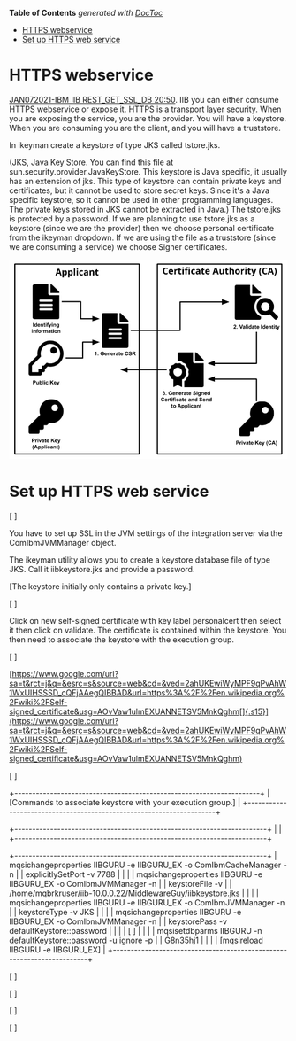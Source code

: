 <!-- START doctoc generated TOC please keep comment here to allow auto update -->
<!-- DON'T EDIT THIS SECTION, INSTEAD RE-RUN doctoc TO UPDATE -->
**Table of Contents**  *generated with [DocToc](https://github.com/thlorenz/doctoc)*

- [HTTPS webservice](#https-webservice)
- [Set up HTTPS web service](#set-up-https-web-service)

<!-- END doctoc generated TOC please keep comment here to allow auto update -->

# HTTPS webservice

[JAN072021-IBM IIB REST_GET_SSL_DB 20:50](https://drive.google.com/file/d/1o6TpH129InsCw8LWumlPOqUrfjgZU7O_/view?usp=share_link). IIB you can either consume
HTTPS webservice or expose it. HTTPS is a transport layer security. When
you are exposing the service, you are the provider. You will have a
keystore. When you are consuming you are the client, and you will have a
truststore.

In ikeyman create a keystore of type JKS called tstore.jks.

(JKS, Java Key Store. You can find this file at
sun.security.provider.JavaKeyStore. This keystore is Java specific, it
usually has an extension of jks. This type of keystore can contain
private keys and certificates, but it cannot be used to store secret
keys. Since it's a Java specific keystore, so it cannot be used in
other programming languages. The private keys stored in JKS cannot be
extracted in Java.)
The tstore.jks is protected by a password. If we are planning to use
tstore.jks as a keystore (since we are the provider) then we choose
personal certificate from the ikeyman dropdown. If we are using the file
as a truststore (since we are consuming a service) we choose Signer
certificates.

![Certificate Authority](images/ca-diagram-b.png)

# Set up HTTPS web service

[ ]

You have to set up SSL in the JVM settings of the integration server
via the ComIbmJVMManager object.

The ikeyman utility allows you to create a keystore database file of
type JKS. Call it iibkeystore.jks and provide a password.

[The keystore initially only contains a private key.]

[ ]

Click on new self-signed certificate with key label personalcert then
select it then click on validate. The certificate is contained within
the keystore. You then need to associate the keystore with the execution
group.

[ ]

[https://www.google.com/url?sa=t&rct=j&q=&esrc=s&source=web&cd=&ved=2ahUKEwiWyMPF9qPvAhW1WxUIHSSSD_cQFjAAegQIBBAD&url=https%3A%2F%2Fen.wikipedia.org%2Fwiki%2FSelf-signed_certificate&usg=AOvVaw1ulmEXUANNETSV5MnkQghm[]{.s15}](https://www.google.com/url?sa=t&rct=j&q=&esrc=s&source=web&cd=&ved=2ahUKEwiWyMPF9qPvAhW1WxUIHSSSD_cQFjAAegQIBBAD&url=https%3A%2F%2Fen.wikipedia.org%2Fwiki%2FSelf-signed_certificate&usg=AOvVaw1ulmEXUANNETSV5MnkQghm)

[ ]

+---------------------------------------------------------------------+
| [Commands to associate keystore with your execution group.] |
+---------------------------------------------------------------------+

+-----------------------------------------------------------------------+
|  |
+-----------------------------------------------------------------------+

+-----------------------------------------------------------------------+
| mqsichangeproperties IIBGURU -e IIBGURU_EX -o ComIbmCacheManager -n |
| explicitlySetPort -v 7788 |
| |
| mqsichangeproperties IIBGURU -e IIBGURU_EX -o ComIbmJVMManager -n |
| keystoreFile -v |
| /home/mqbrkruser/iib-10.0.0.22/MiddlewareGuy/iibkeystore.jks |
| |
| mqsichangeproperties IIBGURU -e IIBGURU_EX -o ComIbmJVMManager -n |
| keystoreType -v JKS |
| |
| mqsichangeproperties IIBGURU -e IIBGURU_EX -o ComIbmJVMManager -n |
| keystorePass -v defaultKeystore::password |
| |
| [ ] |
| |
| mqsisetdbparms IIBGURU -n defaultKeystore::password -u ignore -p |
| G8n35hj1 |
| |
| [mqsireload IIBGURU -e IIBGURU_EX] |
+-----------------------------------------------------------------------+

[ ]

[ ]

[ ]

[ ]

